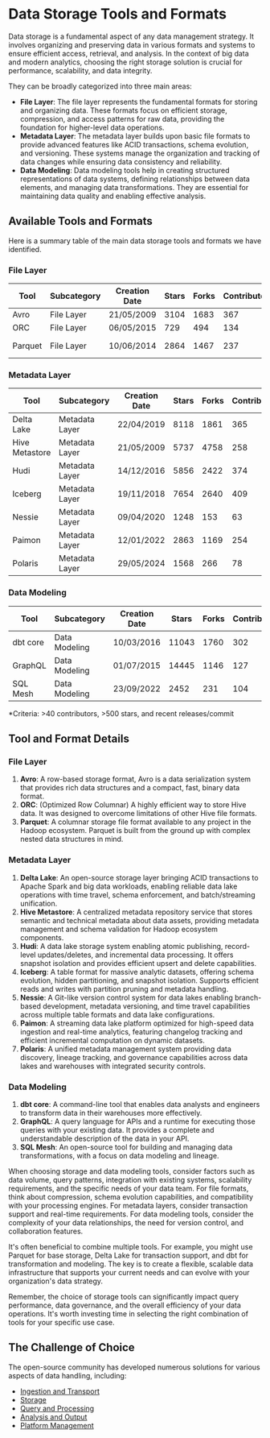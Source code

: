 # Data Storage Tools and Formats

Data storage is a fundamental aspect of any data management strategy. It involves organizing and preserving data in various formats and systems to ensure efficient access, retrieval, and analysis. In the context of big data and modern analytics, choosing the right storage solution is crucial for performance, scalability, and data integrity.

They can be broadly categorized into three main areas:
- **File Layer**: The file layer represents the fundamental formats for storing and organizing data. These formats focus on efficient storage, compression, and access patterns for raw data, providing the foundation for higher-level data operations.
- **Metadata Layer**: The metadata layer builds upon basic file formats to provide advanced features like ACID transactions, schema evolution, and versioning. These systems manage the organization and tracking of data changes while ensuring data consistency and reliability.
- **Data Modeling**: Data modeling tools help in creating structured representations of data systems, defining relationships between data elements, and managing data transformations. They are essential for maintaining data quality and enabling effective analysis.

## Available Tools and Formats

Here is a summary table of the main data storage tools and formats we have identified.

### File Layer

| Tool | Subcategory | Creation Date | Stars | Forks | Contributors | Last Release | Latest Commit | Meets Criteria* | Link |
|---|---|---|---|---|---|---|---|---|---|
| Avro | File Layer | 21/05/2009 | 3104 | 1683 | 367 | 05/08/2024 | 28/06/2025 | Yes | https://github.com/apache/avro |
| ORC | File Layer | 06/05/2015 | 729 | 494 | 134 | 27/06/2025 | 01/07/2025 | Yes | https://github.com/apache/orc |
| Parquet | File Layer | 10/06/2014 | 2864 | 1467 | 237 | 29/04/2025 | 27/06/2025 | Yes | https://github.com/apache/parquet-mr |

### Metadata Layer

| Tool | Subcategory | Creation Date | Stars | Forks | Contributors | Last Release | Latest Commit | Meets Criteria* | Link |
|---|---|---|---|---|---|---|---|---|---|
| Delta Lake | Metadata Layer | 22/04/2019 | 8118 | 1861 | 365 | 09/06/2025 | 02/07/2025 | Yes | https://github.com/delta-io/delta |
| Hive Metastore | Metadata Layer | 21/05/2009 | 5737 | 4758 | 258 | N/A | 02/07/2025 | Yes | https://github.com/apache/hive |
| Hudi | Metadata Layer | 14/12/2016 | 5856 | 2422 | 374 | 02/05/2025 | 01/07/2025 | Yes | https://github.com/apache/hudi |
| Iceberg | Metadata Layer | 19/11/2018 | 7654 | 2640 | 409 | 28/05/2025 | 02/07/2025 | Yes | https://github.com/apache/iceberg |
| Nessie | Metadata Layer | 09/04/2020 | 1248 | 153 | 63 | 12/06/2025 | 02/07/2025 | Yes | https://github.com/projectnessie/nessie |
| Paimon | Metadata Layer | 12/01/2022 | 2863 | 1169 | 254 | N/A | 02/07/2025 | Yes | https://github.com/apache/paimon |
| Polaris | Metadata Layer | 29/05/2024 | 1568 | 266 | 78 | 25/02/2025 | 02/07/2025 | Yes | https://github.com/apache/polaris |

### Data Modeling

| Tool | Subcategory | Creation Date | Stars | Forks | Contributors | Last Release | Latest Commit | Meets Criteria* | Link |
|---|---|---|---|---|---|---|---|---|---|
| dbt core | Data Modeling | 10/03/2016 | 11043 | 1760 | 302 | 02/07/2025 | 02/07/2025 | Yes | https://github.com/dbt-labs/dbt-core |
| GraphQL | Data Modeling | 01/07/2015 | 14445 | 1146 | 127 | 27/10/2021 | 02/07/2025 | Yes | https://github.com/graphql/graphql-spec |
| SQL Mesh | Data Modeling | 23/09/2022 | 2452 | 231 | 104 | 02/07/2025 | 02/07/2025 | Yes | https://github.com/TobikoData/sqlmesh |

*Criteria: >40 contributors, >500 stars, and recent releases/commit

## Tool and Format Details

### File Layer

1. **Avro**: A row-based storage format, Avro is a data serialization system that provides rich data structures and a compact, fast, binary data format.
2. **ORC**: (Optimized Row Columnar) A highly efficient way to store Hive data. It was designed to overcome limitations of other Hive file formats.
3. **Parquet**: A columnar storage file format available to any project in the Hadoop ecosystem. Parquet is built from the ground up with complex nested data structures in mind.

### Metadata Layer

1. **Delta Lake**: An open-source storage layer bringing ACID transactions to Apache Spark and big data workloads, enabling reliable data lake operations with time travel, schema enforcement, and batch/streaming unification.
2. **Hive Metastore**: A centralized metadata repository service that stores semantic and technical metadata about data assets, providing metadata management and schema validation for Hadoop ecosystem components.
3. **Hudi**: A data lake storage system enabling atomic publishing, record-level updates/deletes, and incremental data processing. It offers snapshot isolation and provides efficient upsert and delete capabilities.
4. **Iceberg**: A table format for massive analytic datasets, offering schema evolution, hidden partitioning, and snapshot isolation. Supports efficient reads and writes with partition pruning and metadata handling.
5. **Nessie**: A Git-like version control system for data lakes enabling branch-based development, metadata versioning, and time travel capabilities across multiple table formats and data lake configurations.
6. **Paimon**: A streaming data lake platform optimized for high-speed data ingestion and real-time analytics, featuring changelog tracking and efficient incremental computation on dynamic datasets.
7. **Polaris**: A unified metadata management system providing data discovery, lineage tracking, and governance capabilities across data lakes and warehouses with integrated security controls.

### Data Modeling

1. **dbt core**: A command-line tool that enables data analysts and engineers to transform data in their warehouses more effectively.
2. **GraphQL**: A query language for APIs and a runtime for executing those queries with your existing data. It provides a complete and understandable description of the data in your API.
3. **SQL Mesh**: An open-source tool for building and managing data transformations, with a focus on data modeling and lineage.

When choosing storage and data modeling tools, consider factors such as data volume, query patterns, integration with existing systems, scalability requirements, and the specific needs of your data team. For file formats, think about compression, schema evolution capabilities, and compatibility with your processing engines. For metadata layers, consider transaction support and real-time requirements. For data modeling tools, consider the complexity of your data relationships, the need for version control, and collaboration features.

It's often beneficial to combine multiple tools. For example, you might use Parquet for base storage, Delta Lake for transaction support, and dbt for transformation and modeling. The key is to create a flexible, scalable data infrastructure that supports your current needs and can evolve with your organization's data strategy.

Remember, the choice of storage tools can significantly impact query performance, data governance, and the overall efficiency of your data operations. It's worth investing time in selecting the right combination of tools for your specific use case.

## The Challenge of Choice
The open-source community has developed numerous solutions for various aspects of data handling, including:
- [Ingestion and Transport](01.ingestion_and_transport.md)
- [Storage](02.storage.md)
- [Query and Processing](03.query_and_processing.md)
- [Analysis and Output](04.analysis_and_output.md)
- [Platform Management](05.platform_management.md)